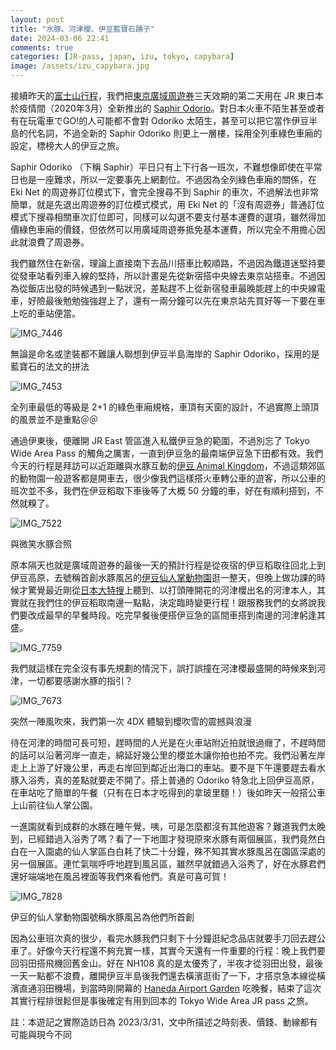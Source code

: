 ```yaml
---
layout: post
title: "水豚、河津櫻、伊豆藍寶石踴子"
date: 2024-03-06 22:41
comments: true
categories: [JR-pass, japan, izu, tokyo, capybara]
image: /assets/izu_capybara.jpg
---
```


接續昨天的[富士山行程](https://blog.ponan.li/post/2024/03/05/Fujisan-View-Express/)，我們把[東京廣域周遊券](https://www.jreast.co.jp/multi/pass/tokyowidepass.html)三天效期的第二天用在 JR 東日本於疫情間（2020年3月）全新推出的 [Saphir Odorio](https://www.jreast.co.jp/saphir/)。對日本火車不陌生甚至或者有在玩電車でGO!的人可能都不會對 Odoriko 太陌生，甚至可以把它當作伊豆半島的代名詞，不過全新的 Saphir Odoriko 則更上一層樓，採用全列車綠色車廂的設定，標榜大人的伊豆之旅。

Saphir Odoriko （下稱 Saphir）平日只有上下行各一班次，不難想像即使在平常日也是一座難求，所以一定要事先上網劃位。不過因為全列綠色車廂的關係，在 Eki Net 的周遊券訂位模式下，會完全搜尋不到 Saphir 的車次，不過解法也非常簡單，就是先退出周遊券的訂位模式模式，用 Eki Net 的「沒有周遊券」普通訂位模式下搜尋相關車次訂位即可，同樣可以勾選不要支付基本運費的選項，雖然得加價綠色車廂的價錢，但依然可以用廣域周遊券抵免基本運費，所以完全不用擔心因此就浪費了周遊券。

我們雖然住在新宿，理論上直接南下去品川搭車比較順路，不過因為鐵道迷堅持要從發車站看列車入線的堅持，所以計畫是先從新宿搭中央線去東京站搭車。不過因為從飯店出發的時候遇到一點狀況，差點趕不上從新宿發車最晚能趕上的中央線電車，好險最後勉勉強強趕上了，還有一兩分鐘可以先在東京站先買好等一下要在車上吃的車站便當。


![IMG_7446](https://github.com/liponan/blog.ponan.li/assets/663444/6e057362-7177-4c85-8917-b33a024d259d)

無論是命名或塗裝都不難讓人聯想到伊豆半島海岸的 Saphir Odoriko，採用的是藍寶石的法文的拼法


![IMG_7453](https://github.com/liponan/blog.ponan.li/assets/663444/bdedd4b9-f87e-476a-9e37-c41c98249549)

全列車最低的等級是 2+1 的綠色車廂規格，車頂有天窗的設計，不過實際上頭頂的風景並不是重點＠＠


通過伊東後，便離開 JR East 管區進入私鐵伊豆急的範圍，不過別忘了 Tokyo Wide Area Pass 的觸角之厲害，一直到伊豆急的最南端伊豆急下田都有效。我們今天的行程是拜訪可以近距離與水豚互動的[伊豆 Animal Kingdom](https://www.izu-kamori.jp/izu-biopark/en/)，不過這類郊區的動物園一般遊客都是開車去，很少像我們這樣搭火車轉公車的遊客，所以公車的班次並不多，我們在伊豆稻取下車後等了大概 50 分鐘的車，好在有順利搭到，不然就糗了。


![IMG_7522](https://github.com/liponan/blog.ponan.li/assets/663444/22b5c74c-3e79-4922-a2f7-5dbdb3c08329)

與微笑水豚合照


原本隔天也就是廣域周遊券的最後一天的預計行程是從夜宿的伊豆稻取往回北上到伊豆高原，去號稱首創水豚風呂的[伊豆仙人掌動物園](https://izushaboten.com/kapiroten-en/)逛一整天，但晚上做功課的時候才驚覺最近剛從[日本大特搜](https://pointsjourney.com/japan/)上聽到、以打頭陣開花的河津櫻出名的河津本人，其實就在我們住的伊豆稻取南邊一點點，決定臨時變更行程！跟服務我們的女將說我們要改成最早的早餐時段。吃完早餐後便搭伊豆急的區間車搭到南邊的河津躬逢其盛。


![IMG_7759](https://github.com/liponan/blog.ponan.li/assets/663444/75ebf17e-a842-4344-b03f-fa3ff01b9722)

我們就這樣在完全沒有事先規劃的情況下，誤打誤撞在河津櫻最盛開的時候來到河津，一切都要感謝水豚的指引？


![IMG_7673](https://github.com/liponan/blog.ponan.li/assets/663444/14784e62-9584-417c-8843-564f22e572a1)

突然一陣風吹來，我們第一次 4DX 體驗到櫻吹雪的震撼與浪漫


待在河津的時間可長可短，趕時間的人光是在火車站附近拍就很過癮了，不趕時間的話可以沿著河岸一直走，綿延好幾公里的櫻並木讓你拍也拍不完。我們沿著左岸走上上游了好幾公里，再走右岸回到鄰近出海口的車站。要不是下午還要趕去看水豚入浴秀，真的差點就要走不開了。搭上普通的 Odoriko 特急北上回伊豆高原，在車站吃了簡單的午餐（只有在日本才吃得到的拿玻里麵！）後如昨天一般搭公車上山前往仙人掌公園。

一進園就看到成群的水豚在睡午覺，咦，可是怎麼都沒有其他遊客？難道我們太晚到，已經錯過入浴秀了嗎？看了一下地圖才發現原來水豚有兩個展區，我們竟然白白在一入園處的仙人掌區白白耗了快二十分鐘，殊不知其實水豚風呂在園區深處的另一個展區。連忙氣喘呼呼地趕到風呂區，雖然早就錯過入浴秀了，好在水豚君們還好端端地在風呂裡面等我們來看他們。真是可喜可賀！


![IMG_7828](https://github.com/liponan/blog.ponan.li/assets/663444/ea3793c8-4c43-4322-b4a2-4acc5fadb699)

伊豆的仙人掌動物園號稱水豚風呂為他們所首創


因為公車班次真的很少，看完水豚我們只剩下十分鐘逛紀念品店就要手刀回去趕公車了。好像今天行程還不夠充實一樣，其實今天還有一件重要的行程：晚上我們要回羽田搭飛機回舊金山。好在 NH108 真的是太優秀了，半夜才從羽田出發，最後一天一點都不浪費，離開伊豆半島後我們還去橫濱逛街了一下，才搭京急本線從橫濱直通羽田機場，到當時剛開幕的 [Haneda Airport Garden](https://www.shopping-sumitomo-rd.com/haneda/shopping/) 吃晚餐，結束了這次其實行程排很鬆但是事後確定有用到回本的 Tokyo Wide Area JR pass 之旅。


註：本遊記之實際造訪日為 2023/3/31，文中所描述之時刻表、價錢、動線都有可能與現今不同
